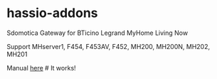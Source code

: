 # hassio-addons
Sdomotica Gateway for BTicino Legrand MyHome Living Now

 Support MHserver1, F454, F453AV, F452, MH200, MH200N, MH202, MH201
 
 
 Manual [here](../Hassio_Sdomotica_manual.pdf) # It works!
